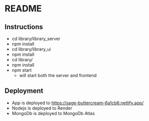 # README

## Instructions

- cd library/library_server
- npm install
- cd library/library_ui
- npm install
- cd library/
- npm install
- npm start
  - will start both the server and frontend

## Deployment

- App is deployed to https://sage-buttercream-6a1cb6.netlify.app/
- Nodejs is deployed to Render
- MongoDb is deployed to MongoDb Atlas
